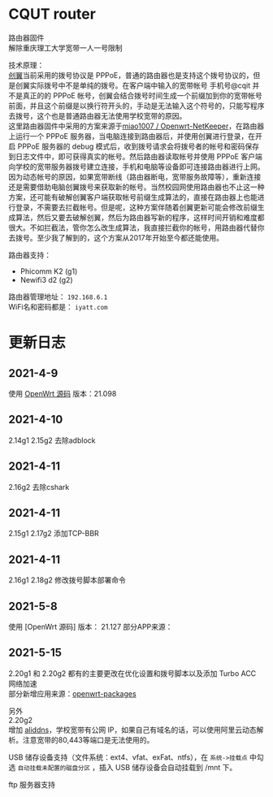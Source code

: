 # CQUT router
路由器固件  
解除重庆理工大学宽带一人一号限制

技术原理：  
[创翼](http://cq.189.cn/college/home/resource.htm)当前采用的拨号协议是 PPPoE，普通的路由器也是支持这个拨号协议的，但是创翼实际拨号中不是单纯的拨号。在客户端中输入的宽带帐号 手机号@cqit 并不是真正的的 PPPoE 帐号，创翼会结合拨号时间生成一个前缀加到你的宽带帐号前面，并且这个前缀是以换行符开头的，手动是无法输入这个符号的，只能写程序去拨号，这个也是普通路由器无法使用学校宽带的原因。  
这里路由器固件中采用的方案来源于[miao1007
/
Openwrt-NetKeeper](https://github.com/miao1007/Openwrt-NetKeeper)，在路由器上运行一个 PPPoE 服务器，当电脑连接到路由器后，并使用创翼进行登录，在开启 PPPoE 服务器的 debug 模式后，收到拨号请求会将拨号者的帐号和密码保存到日志文件中，即可获得真实的帐号。然后路由器读取帐号并使用 PPPoE 客户端向学校的宽带服务器拨号建立连接，手机和电脑等设备即可连接路由器进行上网。  
因为动态帐号的原因，如果宽带断线（路由器断电，宽带服务故障等），重新连接还是需要借助电脑创翼拨号来获取新的帐号。当然校园网使用路由器也不止这一种方案，还可能有破解创翼客户端获取帐号前缀生成算法的，直接在路由器上也能进行登录，不需要去拦截帐号。但是呢，这种方案伴随着创翼更新可能会修改前缀生成算法，然后又要去破解创翼，然后为路由器写新的程序，这样时间开销和难度都很大。不如拦截法，管你怎么改生成算法，我直接拦截你的帐号，用路由器代替你去拨号。至少我了解到的，这个方案从2017年开始至今都还能使用。  

路由器支持：  
* Phicomm K2 (g1)
* Newifi3 d2 (g2)

路由器管理地址： `192.168.6.1`  
WiFi名和密码都是： `iyatt.com`


# 更新日志
## 2021-4-9
使用 [OpenWrt 源码](https://github.com/openwrt/openwrt) 版本：21.098
  
## 2021-4-10
2.14g1 2.15g2 去除adblock

## 2021-4-11
2.16g2 去除cshark

## 2021-4-11
2.15g1 2.17g2 添加TCP-BBR

## 2021-4-11
2.16g1 2.18g2 修改拨号脚本部署命令

## 2021-5-8  
使用 [OpenWrt 源码] 版本： 21.127
部分APP来源：   

## 2021-5-15
2.20g1 和 2.20g2 都有的主要更改在优化设置和拨号脚本以及添加 Turbo ACC 网络加速  
部分新增应用来源：[openwrt-packages](https://github.com/caonimagfw/openwrt-packages)  

另外  
2.20g2  
增加 [aliddns](https://github.com/honwen/luci-app-aliddns)，学校宽带有公网 IP，如果自己有域名的话，可以使用阿里云动态解析。注意宽带的80,443等端口是无法使用的。  

USB 储存设备支持（文件系统：ext4、vfat、exFat、ntfs），在 `系统->挂载点` 中勾选 `自动挂载未配置的磁盘分区` ，插入 USB 储存设备会自动挂载到 /mnt 下。   

ftp 服务器支持
